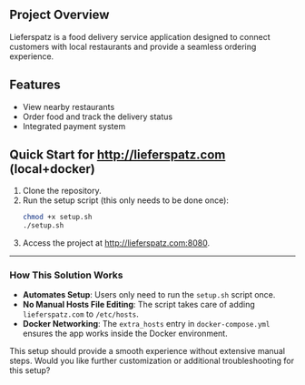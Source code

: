 ## Project Overview
Lieferspatz is a food delivery service application designed to connect customers with local restaurants and provide a seamless ordering experience.

## Features
- View nearby restaurants
- Order food and track the delivery status
- Integrated payment system

## Quick Start for http://lieferspatz.com (local+docker)

1. Clone the repository.
2. Run the setup script (this only needs to be done once):
   ```bash
   chmod +x setup.sh
   ./setup.sh
3. Access the project at http://lieferspatz.com:8080.

---

### How This Solution Works

- **Automates Setup**: Users only need to run the `setup.sh` script once.
- **No Manual Hosts File Editing**: The script takes care of adding `lieferspatz.com` to `/etc/hosts`.
- **Docker Networking**: The `extra_hosts` entry in `docker-compose.yml` ensures the app works inside the Docker environment.

This setup should provide a smooth experience without extensive manual steps. Would you like further customization or additional troubleshooting for this setup?
